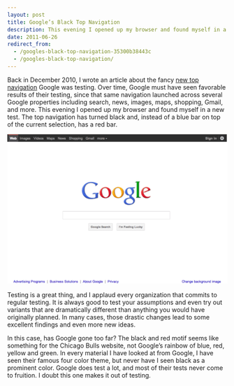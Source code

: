 ```yaml
---
layout: post
title: Google’s Black Top Navigation
description: This evening I opened up my browser and found myself in a new test. The top navigation has turned black and a red bar appears on top of the current selection.
date: 2011-06-26
redirect_from:
  - /googles-black-top-navigation-35300b38443c
  - /googles-black-top-navigation/
---
```


Back in December 2010, I wrote an article about the fancy [new top navigation](/articles/new-google-top-navigation) Google was testing. Over time, Google must have seen favorable results of their testing, since that same navigation launched across several Google properties including search, news, images, maps, shopping, Gmail, and more. This evening I opened up my browser and found myself in a new test. The top navigation has turned black and, instead of a blue bar on top of the current selection, has a red bar.

![Google's Black Top Navigation](/images/google-black-top-navigation.png)

Testing is a great thing, and I applaud every organization that commits to regular testing. It is always good to test your assumptions and even try out variants that are dramatically different than anything you would have originally planned. In many cases, those drastic changes lead to some excellent findings and even more new ideas.

In this case, has Google gone too far? The black and red motif seems like something for the Chicago Bulls website, not Google’s rainbow of blue, red, yellow and green. In every material I have looked at from Google, I have seen their famous four color theme, but never have I seen black as a prominent color. Google does test a lot, and most of their tests never come to fruition. I doubt this one makes it out of testing.
